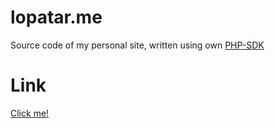 # lopatar.me

Source code of my personal site, written using own [PHP-SDK](https://github.com/lopatar/PHP-SDKv2)

# Link
[Click me!](https://lopatar.me)